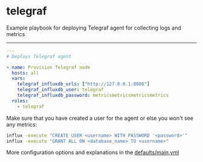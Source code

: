 # telegraf

Example playbook for deploying Telegraf agent for collecting logs and metrics

---

```yml
---
# Deploys Telegraf agent

- name: Provision Telegraf node
  hosts: all
  vars:
    telegraf_influxdb_urls: ["http://127.0.0.1:8086"]
    telegraf_influxdb_user: telegraf
    telegraf_influxdb_password: metricsmetricsmetricsmetrics
  roles:
    - telegraf
```

Make sure that you have created a user for the agent or else you won't see any metrics:

```sh
influx -execute "CREATE USER <username> WITH PASSWORD '<password>'"
influx -execute "GRANT ALL ON <database_name> TO <username>"
```

More configuration options and explanations in the [defaults/main.yml](/grafana/defaults/main.yml)

